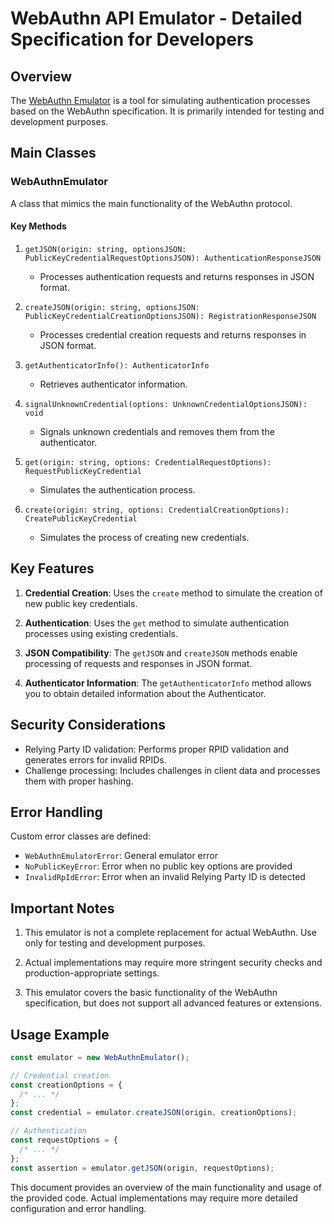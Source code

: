# WebAuthn API Emulator - Detailed Specification for Developers

## Overview

The [WebAuthn Emulator](../src//webauthn/webauthn-emulator.ts) is a tool for simulating authentication processes based on the WebAuthn specification. It is primarily intended for testing and development purposes.

## Main Classes

### WebAuthnEmulator

A class that mimics the main functionality of the WebAuthn protocol.

#### Key Methods

1. `getJSON(origin: string, optionsJSON: PublicKeyCredentialRequestOptionsJSON): AuthenticationResponseJSON`

   - Processes authentication requests and returns responses in JSON format.

2. `createJSON(origin: string, optionsJSON: PublicKeyCredentialCreationOptionsJSON): RegistrationResponseJSON`

   - Processes credential creation requests and returns responses in JSON format.

3. `getAuthenticatorInfo(): AuthenticatorInfo`

   - Retrieves authenticator information.

4. `signalUnknownCredential(options: UnknownCredentialOptionsJSON): void`

   - Signals unknown credentials and removes them from the authenticator.

5. `get(origin: string, options: CredentialRequestOptions): RequestPublicKeyCredential`

   - Simulates the authentication process.

6. `create(origin: string, options: CredentialCreationOptions): CreatePublicKeyCredential`
   - Simulates the process of creating new credentials.

## Key Features

1. **Credential Creation**: Uses the `create` method to simulate the creation of new public key credentials.

2. **Authentication**: Uses the `get` method to simulate authentication processes using existing credentials.

3. **JSON Compatibility**: The `getJSON` and `createJSON` methods enable processing of requests and responses in JSON format.

4. **Authenticator Information**: The `getAuthenticatorInfo` method allows you to obtain detailed information about the Authenticator.

## Security Considerations

- Relying Party ID validation: Performs proper RPID validation and generates errors for invalid RPIDs.
- Challenge processing: Includes challenges in client data and processes them with proper hashing.

## Error Handling

Custom error classes are defined:

- `WebAuthnEmulatorError`: General emulator error
- `NoPublicKeyError`: Error when no public key options are provided
- `InvalidRpIdError`: Error when an invalid Relying Party ID is detected

## Important Notes

1. This emulator is not a complete replacement for actual WebAuthn. Use only for testing and development purposes.

2. Actual implementations may require more stringent security checks and production-appropriate settings.

3. This emulator covers the basic functionality of the WebAuthn specification, but does not support all advanced features or extensions.

## Usage Example

```javascript
const emulator = new WebAuthnEmulator();

// Credential creation
const creationOptions = {
  /* ... */
};
const credential = emulator.createJSON(origin, creationOptions);

// Authentication
const requestOptions = {
  /* ... */
};
const assertion = emulator.getJSON(origin, requestOptions);
```

This document provides an overview of the main functionality and usage of the provided code. Actual implementations may require more detailed configuration and error handling.